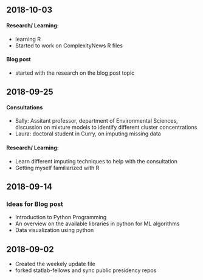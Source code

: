 ## 2018-10-03
#### Research/ Learning:
* learning R
* Started to work on ComplexityNews R files
#### Blog post
* started with the research on the blog post topic 

## 2018-09-25
#### Consultations
* Sally: Assitant professor, department of Environmental Sciences, discussion on mixture models to identify different cluster concentrations
* Laura: doctoral student in Curry, on imputing missing data
#### Research/ Learning:
* Learn different imputing techniques to help with the consultation
* Getting myself familiarized with R

## 2018-09-14
### Ideas for Blog post
* Introduction to Python Programming
* An overview on the available libraries in python for ML algorithms
* Data visualization using python 

## 2018-09-02
* Created the weekely update file
* forked statlab-fellows and sync public presidency repos
